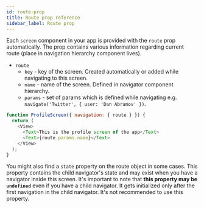 ```yaml
---
id: route-prop
title: Route prop reference
sidebar_label: Route prop
---
```


Each `screen` component in your app is provided with the `route` prop automatically. The prop contains various information regarding current route (place in navigation hierarchy component lives).

- `route`
  - `key` - key of the screen. Created automatically or added while navigating to this screen.
  - `name` - name of the screen. Defined in navigator component hierarchy.
  - `params` - set of params which is defined while navigating e.g. `navigate('Twitter', { user: 'Dan Abramov' })`.

```js
function ProfileScreen({ navigation: { route } }) {
  return (
    <View>
      <Text>This is the profile screen of the app</Text>
      <Text>{route.params.name}</Text>
    </View>
  );
}
```

You might also find a `state` property on the route object in some cases. This property contains the child navigator's state and may exist when you have a navigator inside this screen. It's important to note that **this property may be `undefined`** even if you have a child navigator. It gets initialized only after the first navigation in the child navigator. It's not recommended to use this property.
